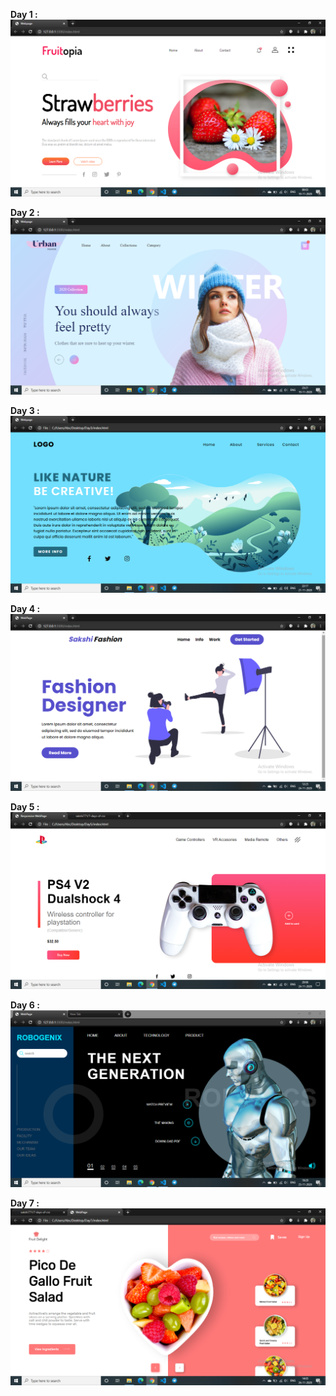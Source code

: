 <b>Day 1 :</b>
![](https://github.com/sakshi771/7-days-of-css/blob/master/Screenshots/SS1.png)


<b>Day 2 :</b>
![](https://github.com/sakshi771/7-days-of-css/blob/master/Screenshots/SS2.png)

<b>Day 3 :</b>
![](https://github.com/sakshi771/7-days-of-css/blob/master/Screenshots/SS3.png)

<b>Day 4 :</b>
![](https://github.com/sakshi771/7-days-of-css/blob/master/Screenshots/SS4.png)

<b>Day 5 :</b>
![](https://github.com/sakshi771/7-days-of-css/blob/master/Screenshots/SS5.png)

<b>Day 6 :</b>
![](https://github.com/sakshi771/7-days-of-css/blob/master/Screenshots/SS6.png)


<b>Day 7 :</b>
![](https://github.com/sakshi771/7-days-of-css/blob/master/Screenshots/SS7.png)
